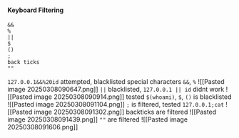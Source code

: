 #### Keyboard Filtering
```
&&
%
||
$
()
;
back ticks
""
```

`127.0.0.1&&%20id` attempted, blacklisted special characters `&&`, `%`
![[Pasted image 20250308090647.png]]
`||` blacklisted, `127.0.0.1 || id` didnt work
![[Pasted image 20250308090914.png]]
tested `$(whoami)`, `$`, `()` is blacklisted
![[Pasted image 20250308091104.png]]
`;` is filtered, tested `127.0.0.1;cat`
![[Pasted image 20250308091302.png]]
backticks are filtered
![[Pasted image 20250308091439.png]]
`""` are filtered
![[Pasted image 20250308091606.png]]
